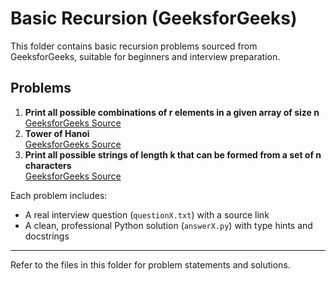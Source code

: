 # Basic Recursion (GeeksforGeeks)

This folder contains basic recursion problems sourced from GeeksforGeeks, suitable for beginners and interview preparation.

## Problems

1. **Print all possible combinations of r elements in a given array of size n**  
   [GeeksforGeeks Source](https://www.geeksforgeeks.org/print-all-possible-combinations-of-r-elements-in-a-given-array-of-size-n/)
2. **Tower of Hanoi**  
   [GeeksforGeeks Source](https://www.geeksforgeeks.org/c-program-for-tower-of-hanoi/)
3. **Print all possible strings of length k that can be formed from a set of n characters**  
   [GeeksforGeeks Source](https://www.geeksforgeeks.org/print-all-possible-strings-of-length-k-that-can-be-formed-from-a-set-of-n-characters/)

Each problem includes:
- A real interview question (`questionX.txt`) with a source link
- A clean, professional Python solution (`answerX.py`) with type hints and docstrings

---

Refer to the files in this folder for problem statements and solutions. 